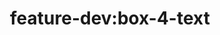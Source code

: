 ---
title: 'feature-dev:box-4-text'
pt: |-
    feature-dev:box-4-text
en: |-
    feature-dev:box-4-text
---